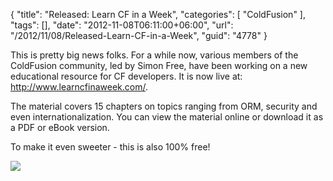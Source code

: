 {
	"title": "Released: Learn CF in a Week",
	"categories": [
		"ColdFusion"
	],
	"tags": [],
	"date": "2012-11-08T06:11:00+06:00",
	"url": "/2012/11/08/Released-Learn-CF-in-a-Week",
	"guid": "4778"
}

This is pretty big news folks. For a while now, various members of the ColdFusion community, led by Simon Free, have been working on a new educational resource for CF developers. It is now live at: <a href="http://www.learncfinaweek.com/">http://www.learncfinaweek.com/</a>. 

The material covers 15 chapters on topics ranging from ORM, security and even internationalization. You can view the material online or download it as a PDF or eBook version.

To make it even sweeter - this is also 100% free!

<img src="http://static.raymondcamden.com/images/logo_white.png" />